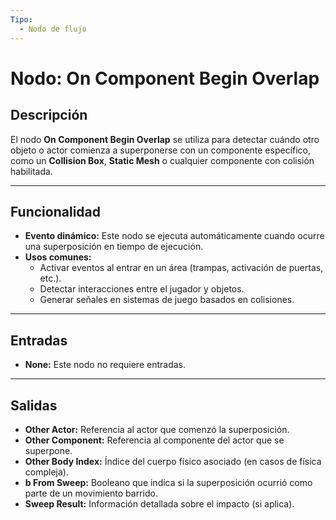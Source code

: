 ```yaml
---
Tipo:
  - Nodo de flujo
---
```

# Nodo: On Component Begin Overlap
## Descripción
El nodo **On Component Begin Overlap** se utiliza para detectar cuándo otro objeto o actor comienza a superponerse con un componente específico, como un **Collision Box**, **Static Mesh** o cualquier componente con colisión habilitada.

---
## Funcionalidad
- **Evento dinámico:** Este nodo se ejecuta automáticamente cuando ocurre una superposición en tiempo de ejecución.
- **Usos comunes:**
  - Activar eventos al entrar en un área (trampas, activación de puertas, etc.).
  - Detectar interacciones entre el jugador y objetos.
  - Generar señales en sistemas de juego basados en colisiones.

---
## Entradas
- **None:** Este nodo no requiere entradas.

---
## Salidas
- **Other Actor:** Referencia al actor que comenzó la superposición.
- **Other Component:** Referencia al componente del actor que se superpone.
- **Other Body Index:** Índice del cuerpo físico asociado (en casos de física compleja).
- **b From Sweep:** Booleano que indica si la superposición ocurrió como parte de un movimiento barrido.
- **Sweep Result:** Información detallada sobre el impacto (si aplica).